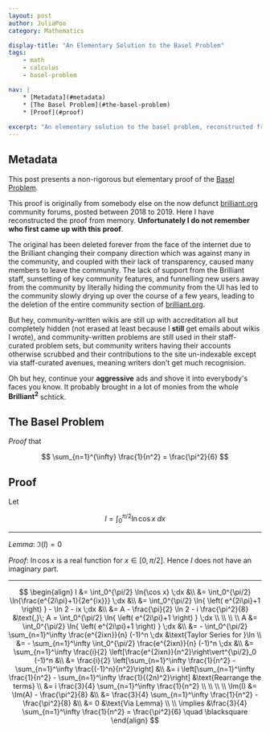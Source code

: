 ```yaml
---
layout: post
author: JuliaPoo
category: Mathematics

display-title: "An Elementary Solution to the Basel Problem"
tags:
    - math
    - calculus
    - basel-problem

nav: |
    * [Metadata](#metadata)
    * [The Basel Problem](#the-basel-problem)
    * [Proof](#proof)
    
excerpt: "An elementary solution to the basel problem, reconstructed from memory, from a source deleted from the internet by a shitty company."
---
```


## Metadata

This post presents a non-rigorous but elementary proof of the [Basel Problem](#the-basel-problem).

This proof is originally from somebody else on the now defunct [brilliant.org](https://brilliant.org/) community forums, posted between 2018 to 2019. Here I have reconstructed the proof from memory. **Unfortunately I do not remember who first came up with this proof**.

The original has been deleted forever from the face of the internet due to the Brilliant changing their company direction which was against many in the community, and coupled with their lack of transparency, caused many members to leave the community. The lack of support from the Brilliant staff, sunsetting of key community features, and funnelling new users away from the community by literally hiding the community from the UI has led to the community slowly drying up over the course of a few years, leading to the deletion of the entire community section of [brilliant.org](https://brilliant.org/).

But hey, community-written wikis are still up with accreditation all but completely hidden (not erased at least because I **still** get emails about wikis I wrote), and community-written problems are still used in their staff-curated problem sets, but community writers having their accounts otherwise scrubbed and their contributions to the site un-indexable except via staff-curated avenues, meaning writers don't get much recognision.

Oh but hey, continue your **aggressive** ads and shove it into everybody's faces you know. It probably brought in a lot of monies from the whole **$\text{Brilliant}^2$** schtick.

## The Basel Problem

<span class="glow-text">_Proof_</span> that

$$
\sum_{n=1}^{\infty} \frac{1}{n^2} = \frac{\pi^2}{6}
$$

## Proof

Let

$$
I = \int_0^{\pi/2} \ln{\cos x} \;dx
$$

***

<span class="glow-text">_Lemma_</span>: $\Im(I) = 0$

<span class="glow-text">_Proof_</span>: $\ln{\cos x}$ is a real function for $x \in [0, \pi/2]$. Hence $I$ does not have an imaginary part.

***

$$
\begin{align}
I &= \int_0^{\pi/2} \ln{\cos x} \;dx &\\
  &= \int_0^{\pi/2} \ln{\frac{e^{2i\pi}+1}{2e^{ix}}} \;dx &\\
  &= \int_0^{\pi/2} \ln{ \left( e^{2i\pi}+1 \right) } - \ln 2 - ix \;dx &\\
  &= A - \frac{\pi}{2} \ln 2 - i \frac{\pi^2}{8}
    &\text{,}\; A = \int_0^{\pi/2} \ln{ \left( e^{2i\pi}+1 \right) } \;dx \\
\\
\\
\\
A &= \int_0^{\pi/2} \ln{ \left( e^{2i\pi}+1 \right) } \;dx &\\
  &= - \int_0^{\pi/2} \sum_{n=1}^\infty \frac{e^{2ixn}}{n} (-1)^n \;dx
    &\text{Taylor Series for }\ln \\
  &= - \sum_{n=1}^\infty \int_0^{\pi/2} \frac{e^{2ixn}}{n} (-1)^n \;dx &\\
  &= \sum_{n=1}^\infty \frac{i}{2} \left[\frac{e^{2ixn}}{n^2}\right\vert^{\pi/2}_0 (-1)^n &\\
  &= \frac{i}{2} \left[\sum_{n=1}^\infty \frac{1}{n^2} - \sum_{n=1}^\infty \frac{(-1)^n}{n^2}\right] &\\
  &= i \left[\sum_{n=1}^\infty \frac{1}{n^2} - \sum_{n=1}^\infty \frac{1}{(2n)^2}\right]
     &\text{Rearrange the terms} \\
  &= i \frac{3}{4} \sum_{n=1}^\infty \frac{1}{n^2} \\
\\
\\
\\
\Im(I) &= \Im(A) - \frac{\pi^2}{8} &\\
       &= \frac{3}{4} \sum_{n=1}^\infty \frac{1}{n^2} - \frac{\pi^2}{8} &\\
       &= 0
          &\text{Via Lemma} \\
\\
\implies &\frac{3}{4} \sum_{n=1}^\infty \frac{1}{n^2} = \frac{\pi^2}{6} \quad \blacksquare
\end{align}
$$